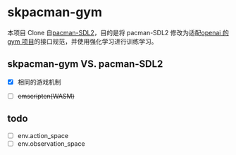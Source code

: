 # skpacman-gym

本项目 Clone 自[pacman-SDL2](https://github.com/CN-Shopkeeper/pacman-SDL2)，目的是将 pacman-SDL2 修改为适配[openai 的 gym 项目](https://gymnasium.farama.org/)的接口规范，并使用强化学习进行训练学习。

## skpacman-gym VS. pacman-SDL2

- [x] 相同的游戏机制

- [ ] ~~emscripten(WASM)~~

## todo

- [ ] env.action_space
- [ ] env.observation_space
